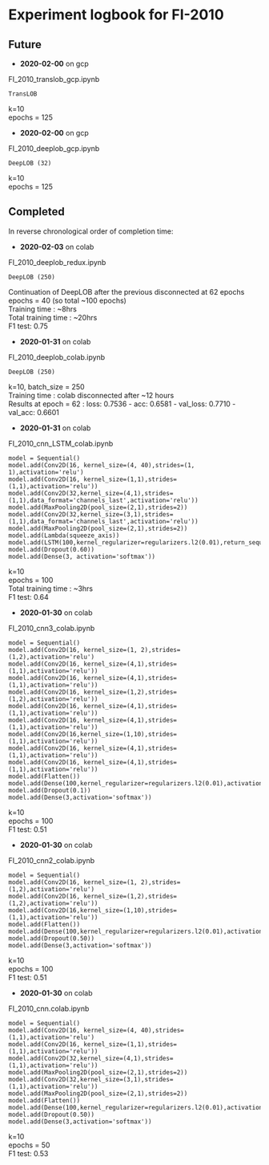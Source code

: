 # Experiment logbook for FI-2010

## Future 

* **2020-02-00** on gcp 

FI_2010_translob_gcp.ipynb  

```
TransLOB
```

k=10  
epochs = 125

* **2020-02-00** on gcp  

FI_2010_deeplob_gcp.ipynb  

```
DeepLOB (32)
```

k=10  
epochs = 125



## Completed

In reverse chronological order of completion time:

* **2020-02-03** on colab  

FI_2010_deeplob_redux.ipynb  

```
DeepLOB (250)
```

Continuation of DeepLOB after the previous disconnected at 62 epochs        
epochs = 40 (so total ~100 epochs)        
Training time : ~8hrs    
Total training time : ~20hrs    
F1 test: 0.75      
  

* **2020-01-31** on colab  

FI_2010_deeplob_colab.ipynb  

```
DeepLOB (250)
```

k=10, batch_size = 250        
Training time : colab disconnected after ~12 hours      
Results at epoch = 62 :  loss: 0.7536 - acc: 0.6581 - val_loss: 0.7710 - val_acc: 0.6601  
   

* **2020-01-31** on colab  

FI_2010_cnn_LSTM_colab.ipynb

```
model = Sequential()
model.add(Conv2D(16, kernel_size=(4, 40),strides=(1, 1),activation='relu')
model.add(Conv2D(16, kernel_size=(1,1),strides=(1,1),activation='relu'))
model.add(Conv2D(32,kernel_size=(4,1),strides=(1,1),data_format='channels_last',activation='relu'))
model.add(MaxPooling2D(pool_size=(2,1),strides=2))
model.add(Conv2D(32,kernel_size=(3,1),strides=(1,1),data_format='channels_last',activation='relu'))
model.add(MaxPooling2D(pool_size=(2,1),strides=2))
model.add(Lambda(squeeze_axis))
model.add(LSTM(100,kernel_regularizer=regularizers.l2(0.01),return_sequences=False,activation='relu'))
model.add(Dropout(0.60))
model.add(Dense(3, activation='softmax'))
```

k=10  
epochs = 100  
Total training time : ~3hrs  
F1 test: 0.64    

* **2020-01-30** on colab  

FI_2010_cnn3_colab.ipynb

```
model = Sequential()
model.add(Conv2D(16, kernel_size=(1, 2),strides=(1,2),activation='relu')
model.add(Conv2D(16, kernel_size=(4,1),strides=(1,1),activation='relu'))
model.add(Conv2D(16, kernel_size=(4,1),strides=(1,1),activation='relu'))
model.add(Conv2D(16, kernel_size=(1,2),strides=(1,2),activation='relu'))
model.add(Conv2D(16, kernel_size=(4,1),strides=(1,1),activation='relu'))
model.add(Conv2D(16, kernel_size=(4,1),strides=(1,1),activation='relu'))
model.add(Conv2D(16,kernel_size=(1,10),strides=(1,1),activation='relu'))
model.add(Conv2D(16, kernel_size=(4,1),strides=(1,1),activation='relu'))
model.add(Conv2D(16, kernel_size=(4,1),strides=(1,1),activation='relu'))
model.add(Flatten())
model.add(Dense(100,kernel_regularizer=regularizers.l2(0.01),activation='relu'))
model.add(Dropout(0.1))
model.add(Dense(3,activation='softmax'))
```

k=10  
epochs = 100  
F1 test: 0.51              


* **2020-01-30** on colab  

FI_2010_cnn2_colab.ipynb

```
model = Sequential()
model.add(Conv2D(16, kernel_size=(1, 2),strides=(1,2),activation='relu')
model.add(Conv2D(16, kernel_size=(1,2),strides=(1,2),activation='relu'))
model.add(Conv2D(16,kernel_size=(1,10),strides=(1,1),activation='relu'))
model.add(Flatten())
model.add(Dense(100,kernel_regularizer=regularizers.l2(0.01),activation='relu'))
model.add(Dropout(0.50))
model.add(Dense(3,activation='softmax'))
```

k=10  
epochs = 100  
F1 test: 0.51              


* **2020-01-30** on colab  

FI_2010_cnn.colab.ipynb

```
model = Sequential()
model.add(Conv2D(16, kernel_size=(4, 40),strides=(1,1),activation='relu')
model.add(Conv2D(16, kernel_size=(1,1),strides=(1,1),activation='relu'))
model.add(Conv2D(32,kernel_size=(4,1),strides=(1,1),activation='relu'))
model.add(MaxPooling2D(pool_size=(2,1),strides=2))
model.add(Conv2D(32,kernel_size=(3,1),strides=(1,1),activation='relu'))
model.add(MaxPooling2D(pool_size=(2,1),strides=2))
model.add(Flatten())
model.add(Dense(100,kernel_regularizer=regularizers.l2(0.01),activation='relu'))
model.add(Dropout(0.50))
model.add(Dense(3,activation='softmax'))
```

k=10  
epochs = 50  
F1 test: 0.53              
